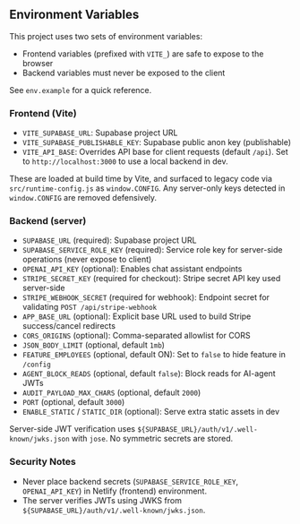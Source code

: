 ## Environment Variables

This project uses two sets of environment variables:
- Frontend variables (prefixed with `VITE_`) are safe to expose to the browser
- Backend variables must never be exposed to the client

See `env.example` for a quick reference.

### Frontend (Vite)
- `VITE_SUPABASE_URL`: Supabase project URL
- `VITE_SUPABASE_PUBLISHABLE_KEY`: Supabase public anon key (publishable)
- `VITE_API_BASE`: Overrides API base for client requests (default `/api`). Set to `http://localhost:3000` to use a local backend in dev.

These are loaded at build time by Vite, and surfaced to legacy code via `src/runtime-config.js` as `window.CONFIG`. Any server-only keys detected in `window.CONFIG` are removed defensively.

### Backend (server)
- `SUPABASE_URL` (required): Supabase project URL
- `SUPABASE_SERVICE_ROLE_KEY` (required): Service role key for server-side operations (never expose to client)
- `OPENAI_API_KEY` (optional): Enables chat assistant endpoints
- `STRIPE_SECRET_KEY` (required for checkout): Stripe secret API key used server-side
- `STRIPE_WEBHOOK_SECRET` (required for webhook): Endpoint secret for validating `POST /api/stripe-webhook`
- `APP_BASE_URL` (optional): Explicit base URL used to build Stripe success/cancel redirects
- `CORS_ORIGINS` (optional): Comma-separated allowlist for CORS
- `JSON_BODY_LIMIT` (optional, default `1mb`)
- `FEATURE_EMPLOYEES` (optional, default ON): Set to `false` to hide feature in `/config`
- `AGENT_BLOCK_READS` (optional, default `false`): Block reads for AI-agent JWTs
- `AUDIT_PAYLOAD_MAX_CHARS` (optional, default `2000`)
- `PORT` (optional, default `3000`)
- `ENABLE_STATIC` / `STATIC_DIR` (optional): Serve extra static assets in dev

Server-side JWT verification uses `${SUPABASE_URL}/auth/v1/.well-known/jwks.json` with `jose`. No symmetric secrets are stored.

### Security Notes
- Never place backend secrets (`SUPABASE_SERVICE_ROLE_KEY`, `OPENAI_API_KEY`) in Netlify (frontend) environment.
- The server verifies JWTs using JWKS from `${SUPABASE_URL}/auth/v1/.well-known/jwks.json`.


